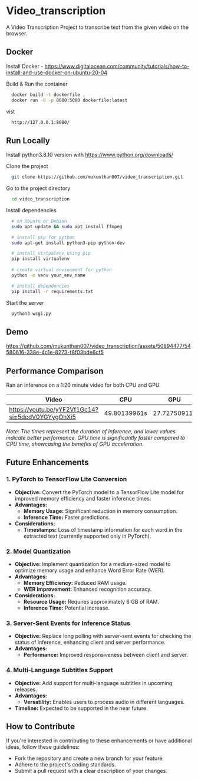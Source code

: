 # Video_transcription

A Video Transcription Project to transcribe text from the given video on the browser.


## Docker

Install Docker - https://www.digitalocean.com/community/tutorials/how-to-install-and-use-docker-on-ubuntu-20-04

Build & Run the container
```bash
  docker build -t dockerfile .
  docker run -d -p 8080:5000 dockerfile:latest
```

vist
```bash
  http://127.0.0.1:8080/ 
```

## Run Locally

Install python3.8.10 version with https://www.python.org/downloads/

Clone the project

```bash
  git clone https://github.com/mukunthan007/video_transcription.git
```

Go to the project directory

```bash
  cd video_transcription
```

Install dependencies

```bash
  # on Ubuntu or Debian
  sudo apt update && sudo apt install ffmpeg

  # install pip for python
  sudo apt-get install python3-pip python-dev

  # install virtualenv using pip
  pip install virtualenv
  
  # create virtual envionment for python
  python -m venv your_env_name

  # install dependencies
  pip install -r requirements.txt
```

Start the server

```bash
  python3 wsgi.py
```

## Demo

https://github.com/mukunthan007/video_transcription/assets/50894477/54580616-338e-4c1e-8273-f8f03bde6cf5

## Performance Comparison

Ran an inference on a 1:20 minute video for both CPU and GPU.

|Video	                                         | CPU        |	GPU        |
|----------------------------------------------- |:----------:|:----------:|
|https://youtu.be/yYF2Vf1Gc14?si=5dcdV0YGYygOhXi5|49.80139961s|27.72750911s|

*Note: The times represent the duration of inference, and lower values indicate better performance. GPU time is significantly faster compared to CPU time, showcasing the benefits of GPU acceleration.*

## Future Enhancements

### 1. PyTorch to TensorFlow Lite Conversion

- **Objective:** Convert the PyTorch model to a TensorFlow Lite model for improved memory efficiency and faster inference times.
- **Advantages:**
  - **Memory Usage:** Significant reduction in memory consumption.
  - **Inference Time:** Faster predictions.
- **Considerations:**
  - **Timestamps:** Loss of timestamp information for each word in the extracted text (currently supported only in PyTorch).

### 2. Model Quantization

- **Objective:** Implement quantization for a medium-sized model to optimize memory usage and enhance Word Error Rate (WER).
- **Advantages:**
  - **Memory Efficiency:** Reduced RAM usage.
  - **WER Improvement:** Enhanced recognition accuracy.
- **Considerations:**
  - **Resource Usage:** Requires approximately 6 GB of RAM.
  - **Inference Time:** Potential increase.

### 3. Server-Sent Events for Inference Status

- **Objective:** Replace long polling with server-sent events for checking the status of inference, enhancing client and server performance.
- **Advantages:**
  - **Performance:** Improved responsiveness between client and server.

### 4. Multi-Language Subtitles Support

- **Objective:** Add support for multi-language subtitles in upcoming releases.
- **Advantages:**
  - **Versatility:** Enables users to process audio in different languages.
- **Timeline:** Expected to be supported in the near future.

## How to Contribute

If you're interested in contributing to these enhancements or have additional ideas, follow these guidelines:

- Fork the repository and create a new branch for your feature.
- Adhere to the project's coding standards.
- Submit a pull request with a clear description of your changes.
